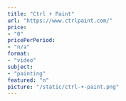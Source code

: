 ```yaml
---
title: "Ctrl + Paint"
url: "https://www.ctrlpaint.com/"
price: 
- "0"
pricePerPeriod: 
- "n/a"
format: 
- "video"
subject: 
- "painting"
featured: "n"
picture: "/static/ctrl-+-paint.png"
---
```

